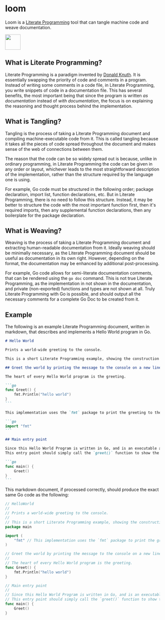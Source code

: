 # loom

Loom is a [Literate Programming] tool that can tangle machine code and weave documentation.

<img src="https://raw.githubusercontent.com/norwd/human/b1bc793d7085ed4532349a4125a5d3d171f6c568/docs/automatic-logo.svg" height="50" />

## What is Literate Programming?

Literate Programming is a paradigm invented by [Donald Knuth].
It is essentially swapping the priority of code and comments in a program.
Instead of writing some comments in a code file, in Literate Programming, you write snippets of code in a documentation file.
This has several benefits, the most important being that
since the program is written *as documentation* instead of *with documentation*,
the focus is on explaining the reasoning and thought process behind the implementation.

## What is Tangling?

Tangling is the process of taking a Literate Programming document and compiling machine-executable code from it.
This is called tangling because it takes all the pieces of code spread throughout the document and makes sense of the web of connections between them.

The reason that the code can be so widely spread out is because,
unlike in ordinary programming,
in Literate Programming the code can be given in any order or layout,
whichever leads to the most straightforward description of the implementation,
rather than the structure required by the language one is using.

For example, Go code must be structured in the following order; package declaration, import list, function declarations, etc.
But in Literate Programming, there is no need to follow this structure.
Instead, it may be better to structure the code with the most important function first,
then it's required imports,
then any supplemental function declarations,
then any boilerplate for the package declaration.

## What is Weaving?

Weaving is the process of taking a Literate Programming document and extracting human-readable documentation from it.
Ideally weaving should be minimally necessary, as the Literate Programming document should be useful as documentation in its own right.
However, depending on the format, the documentation may be enhanced by additional post-processing.

For example, Go code allows for semi-literate documentation comments, that can be rendered using the `go doc` command.
This is not true Literate Programming, as the implementation in not shown in the documentation,
and private (non-exported) functions and types are not shown at all.
Truly Literate Programming with Go is possible, and should output all the necessary comments for a complete Go Doc to be created from it.

## Example

The following is an example Literate Programming document, written in markdown, that describes and implements a Hello World program in Go.

````markdown
# Hello World

Prints a world-wide greeting to the console.

This is a short Literate Programming example, showing the construction of a Hello World program in Go.

## Greet the world by printing the message to the console on a new line.

The heart of every Hello World program is the greeting.

```go
func Greet() {
    fmt.Println("hello world")
}
```

This implementation uses the `fmt` package to print the greeting to the console, so the `fmt` package must be imported.

```go
import "fmt"
```

## Main entry point

Since this Hello World Program is written in Go, and is an executable and not a library, we need to define an entry point in the `main` package.
This entry point should simply call the `greet()` function to show the greeting.

```go
func main() {
    Greet()
}
```
````

This markdown document, if processed correctly, should produce the exact same Go code as the following:

```go
// HelloWorld
//
// Prints a world-wide greeting to the console.
//
// This is a short Literate Programming example, showing the construction of a Hello World program in Go.
package main

import (
    "fmt" // This implementation uses the `fmt` package to print the greeting to the console, so the `fmt` package must be imported.
)

// Greet the world by printing the message to the console on a new line.
//
// The heart of every Hello World program is the greeting.
func Greet() {
    fmt.Println("hello world")
}

// Main entry point
//
// Since this Hello World Program is written in Go, and is an executable and not a library, we need to define an entry point in the `main` package.
// This entry point should simply call the `greet()` function to show the greeting.
func main() {
    Greet()
}
```

[Literate Programming]: https://en.wikipedia.org/wiki/Literate_programming
[Donald Knuth]: https://en.wikipedia.org/wiki/Donald_Knuth
